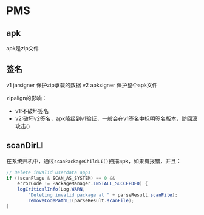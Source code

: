 # PMS

## apk
apk是zip文件

## 签名
v1 jarsigner 保护zip承载的数据
v2 apksigner 保护整个apk文件

zipalign的影响：
* v1:不破坏签名
* v2:破坏v2签名，apk降级到v1验证，一般会在v1签名中标明签名版本，防回滚攻击()

## scanDirLI
在系统开机中，通过`scanPackageChildLI()`扫描apk，如果有报错，并且：
```java
// Delete invalid userdata apps
if ((scanFlags & SCAN_AS_SYSTEM) == 0 &&
    errorCode != PackageManager.INSTALL_SUCCEEDED) {
    logCriticalInfo(Log.WARN,
        "Deleting invalid package at " + parseResult.scanFile);
        removeCodePathLI(parseResult.scanFile);
}
```